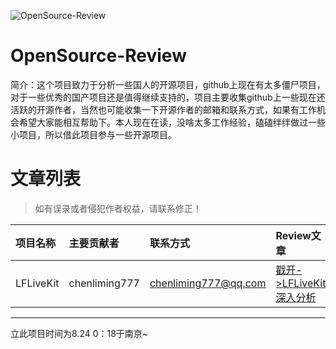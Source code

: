 ![OpenSource-Review](https://github.com/zhaoxiaobao/OpenSource-Review/raw/master/logo.png)

# OpenSource-Review
简介：这个项目致力于分析一些国人的开源项目，github上现在有太多僵尸项目，对于一些优秀的国产项目还是值得继续支持的，项目主要收集github上一些现在还活跃的开源作者，当然也可能收集一下开源作者的邮箱和联系方式，如果有工作机会希望大家能相互帮助下。本人现在在读，没啥太多工作经验，磕磕绊绊做过一些小项目，所以借此项目参与一些开源项目。

# 文章列表
> 如有误录或者侵犯作者权益，请联系修正！

| 项目名称 | 主要贡献者     | 联系方式     | Review文章     |
| :------------- | :------------- | :------------- |:------------- |
|  LFLiveKit      | chenliming777       | chenliming777@qq.com       | [戳开->LFLiveKit深入分析](https://github.com/zhaoxiaobao/OpenSource-Review/blob/master/Projects/LFLiveKit/LFLiveKit-Review.md)       |




---
立此项目时间为8.24 0：18于南京~

